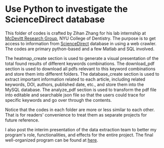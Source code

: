 # Use Python to investigate the ScienceDirect database

This folder of codes is crafted by Zihan Zhang for his lab internship at [McDevitt Research Group](https://dental.nyu.edu/faculty/biomaterials/mcdevitt-research-group.html), NYU College of Dentistry. 
The purpose is to get access to information from [ScienceDirect](https://www.sciencedirect.com/) database in using a web crawler. The codes are primary python-based and a few Matlab and SQL involved. 

The heatmap_create section is used to generate a visual presentation of the total found results of different keywords combinations. 
The download_pdf section is used to download all pdfs relevant to this keyword combinations and store them into different folders. 
The database_create section is used to extract important information related to each article, including related keywords, DOI, authors, published date, etc., and store them into the MySQL database. 
The analyze_pdf section is used to transform the pdf file into editable and searchable json file so that the users could trace for specific keywords and go over through the contents. 

Notice that the codes in each folder are more or less similar to each other. That is for readers' convenience to treat them as separate projects for future reference. 

I also post the interim presentation of the data extraction team to better my program's role, functionalities, and effects for the entire project. The final well-organized program can be found at [here](https://github.com/StevenZhang0116/crawler_release). 
